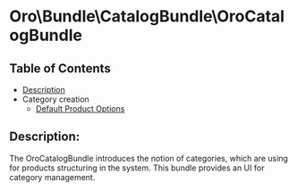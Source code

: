 Oro\Bundle\CatalogBundle\OroCatalogBundle
===============================================

Table of Contents
-----------------
 - [Description](#description)
 - Category creation
    - [Default Product Options](./Resources/doc/default-product-options.md)

Description:
------------

The OroCatalogBundle introduces the notion of categories, which are using for products structuring in the system. This bundle provides an UI for category management.
